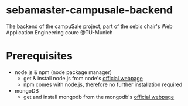 # sebamaster-campusale-backend
The backend of the campuSale project, part of the sebis chair's Web Application Engineering coure @TU-Munich

# Prerequisites
* node.js & npm (node package manager)
  * get & install node.js from node's [official webpage](https://nodejs.org)
  * npm comes with node.js, therefore no further installation required
* mongoDB
  * get and install mongodb from the mongodb's [official webpage](https://www.mongodb.com)
